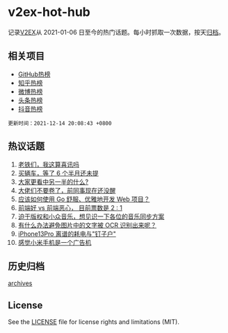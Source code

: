 # v2ex-hot-hub

 记录[V2EX](https://www.v2ex.com/)从 2021-01-06 日至今的热门话题。每小时抓取一次数据，按天[归档](archives)。
 
 ## 相关项目

- [GitHub热榜](https://github.com/snaildev/github-hot-hub)
- [知乎热榜](https://github.com/snaildev/zhihu-hot-hub)
- [微博热榜](https://github.com/snaildev/weibo-hot-hub)
- [头条热榜](https://github.com/snaildev/toutiao-hot-hub)
- [抖音热榜](https://github.com/snaildev/douyin-hot-hub)


 `更新时间：2021-12-14 20:08:43 +0800`

## 热议话题

1. [老铁们，我这算喜讯吗](https://www.v2ex.com/t/821977)
1. [买辆车，等了 6 个半月还未提](https://www.v2ex.com/t/822035)
1. [大家更看中另一半的什么?](https://www.v2ex.com/t/822017)
1. [大佬们不要卷了，前同事现在还没醒](https://www.v2ex.com/t/822014)
1. [应该如何使用 Go 舒服、优雅地开发 Web 项目？](https://www.v2ex.com/t/821961)
1. [前端好 vs 前端恶心， 目前票数是 2 : 1](https://www.v2ex.com/t/822013)
1. [迫于版权和小众音乐，想见识一下各位的音乐同步方案](https://www.v2ex.com/t/822025)
1. [有什么办法避免图片中的文字被 OCR 识别出来呢？](https://www.v2ex.com/t/822041)
1. [iPhone13Pro 离谱的耗电与"钉子户"](https://www.v2ex.com/t/822043)
1. [感觉小米手机是一个广告机](https://www.v2ex.com/t/822136)

## 历史归档

[archives](archives)

## License

See the [LICENSE](LICENSE) file for license rights and limitations (MIT).
